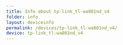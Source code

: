 ```yaml
---
title: Info about tp-link_tl-wa801nd_v4
folder: info
layout: deviceinfo
permalink: /devices/tp-link_tl-wa801nd_v4/
device: tp-link_tl-wa801nd_v4
---
```

